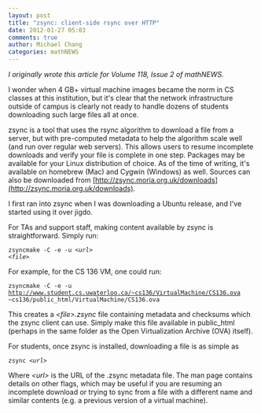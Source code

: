 ```yaml
---
layout: post
title: "zsync: client-side rsync over HTTP"
date: 2012-01-27 05:03
comments: true
author: Michael Chang
categories: mathNEWS
---
```


 _I originally wrote this article for Volume 118, Issue 2 of mathNEWS._
 
I wonder when 4 GB+ virtual machine images became the norm in CS classes at this institution, but it's clear that the network infrastructure outside of campus is clearly not ready to handle dozens of students downloading such large files all at once.

zsync is a tool that uses the rsync algorithm to download a file from a server, but with pre-computed metadata to help the algorithm scale well (and run over regular web servers). This allows users to resume incomplete downloads and verify your file is complete in one step. Packages may be available for your Linux distribution of choice. As of the time of writing, it's available on homebrew (Mac) and Cygwin (Windows) as well. Sources can also be downloaded from [http://zsync.moria.org.uk/downloads](http://zsync.moria.org.uk/downloads).

I first ran into zsync when I was downloading a Ubuntu release, and I've started using it over jigdo.

For TAs and support staff, making content available by zsync is straightforward. Simply run:

<code>zsyncmake -C -e -u <em>&lt;url&gt;</em> <em>&lt;file&gt;</em></code>

For example, for the CS 136 VM, one could run:

<code>zsyncmake -C -e -u http://www.student.cs.uwaterloo.ca/~cs136/VirtualMachine/CS136.ova ~cs136/public_html/VirtualMachine/CS136.ova</code>

This creates a <em>&lt;file&gt;.zsync</em> file containing metadata and checksums which the zsync client can use. Simply make this file available in public_html (perhaps in the same folder as the Open Virtualization Archive (OVA) itself).

For students, once zsync is installed, downloading a file is as simple as

<code>zsync <em>&lt;url&gt;</em></code>

Where <em>&lt;url&gt;</em> is the URL of the .zsync metadata file. The man page contains details on other flags, which may be useful if you are resuming an incomplete download or trying to sync from a file with a different name and similar contents (e.g. a previous version of a virtual machine).
